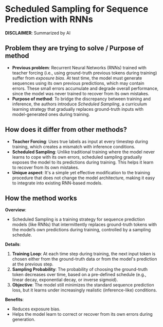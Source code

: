 # Scheduled Sampling for Sequence Prediction with RNNs

**DISCLAIMER**: Summarized by AI

## Problem they are trying to solve / Purpose of method

- **Previous problem**: Recurrent Neural Networks (RNNs) trained with teacher forcing
(i.e., using ground-truth previous tokens during training) suffer from *exposure bias*.
At test time, the model must generate sequences using its own previous predictions, which may contain errors.
These small errors accumulate and degrade overall performance,
since the model was never trained to recover from its own mistakes.
- **Purpose of method**: To bridge the discrepancy between training and inference,
the authors introduce *Scheduled Sampling*,
a curriculum learning strategy that gradually replaces ground-truth inputs with model-generated ones during training.

## How does it differ from other methods?

- **Teacher Forcing**: Uses true labels as input at every timestep during training, which creates a mismatch with inference conditions.
- **Scheduled Sampling**: Unlike traditional training where the model never learns to cope with its own errors,
scheduled sampling gradually exposes the model to its predictions during training.
This helps it learn to recover from its own mistakes.
- **Unique aspect**: It's a simple yet effective modification to the training procedure that does not change the model architecture,
making it easy to integrate into existing RNN-based models.

## How the method works

**Overview**:
- Scheduled Sampling is a training strategy for sequence prediction models (like RNNs) that
intermittently replaces ground-truth tokens with the model’s own predictions during training,
controlled by a sampling schedule.

**Details**:
1. **Training Loop**: At each time step during training,
the next input token is chosen either from the ground-truth data or from the model's prediction at the previous step.
2. **Sampling Probability**: The probability of choosing the ground-truth token decreases over time,
based on a pre-defined schedule (e.g., linear decay, exponential decay, or inverse sigmoid).
3. **Objective**: The model still minimizes the standard sequence prediction loss,
but it learns under increasingly realistic (inference-like) conditions.

**Benefits**:
- Reduces exposure bias.
- Helps the model learn to correct or recover from its own errors during generation.
